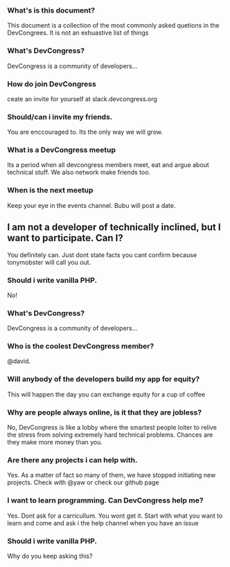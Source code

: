 ### What's is this document?
This document is a collection of the most commonly asked quetions in the DevCongrees. It 
is not an exhuastive list of things 

### What's DevCongress?
DevCongress is a community of developers...

### How do join DevCongress
ceate an invite for yourself at slack.devcongress.org

### Should/can i invite my friends.
You are enccouraged to. Its the only way we will grow. 

### What is a DevCongress meetup
Its a period when all devcongress members meet, eat and argue about technical stuff. We also
 network make friends too.

### When is the next meetup
Keep your eye in the events channel. Bubu will post a date. 

## I am not a developer of technically inclined, but I want to participate. Can I?
You definitely can. Just dont state facts you cant confirm because tonymobster will call 
you out.

### Should i write vanilla PHP.
No!

### What's DevCongress?
DevCongress is a community of developers...

### Who is the coolest DevCongress member?
@david.

### Will anybody of the developers build my app for equity?
This will happen the day you can exchange equity for a cup of coffee

### Why are people always online, is it that they are jobless?
No, DevCongress is like a lobby where the smartest people loiter to relive the stress from
 solving extremely hard technical problems. Chances are they make more money than you.

### Are there any projects i can help with. 
Yes. As a matter of fact so many of them, we have stopped initiating new projects. Check with @yaw or check our
 github page


### I want to learn programming. Can DevCongress help me?
Yes. Dont ask for a carricullum. You wont get it. Start with what you want to learn and come and ask i the help channel
 when you have an issue


### Should i write vanilla PHP.
Why do you keep asking this?
